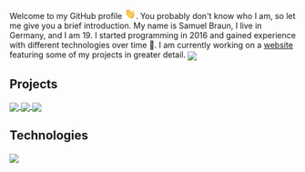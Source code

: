 Welcome to my GitHub profile <img src="https://raw.githubusercontent.com/MindLabor/MindLabor/master/wave.gif" width="20px">. You probably don't know who I am, so let me give you a brief introduction. My name is Samuel Braun, I live in Germany, and I am 19. I started programming in 2016 and gained experience with different technologies over time 🧰. I am currently working on a <a href="https://mindlabor.dev">website</a> featuring some of my projects in greater detail. 
<img align="center" src="https://github-readme-stats.vercel.app/api?username=MindLabor&hide=contribs,prs&count_private=true&show_icons=true" />

## Projects
<a href="https://github.com/MindLabor/Blog">
  <img align="center" style="flex: 1;" src="https://github-readme-stats.vercel.app/api/pin/?username=MindLabor&repo=Blog" />
</a>

<a href="https://github.com/MindLabor/Skadi">
  <img align="center" style="flex: 1;" src="https://github-readme-stats.vercel.app/api/pin/?username=MindLabor&repo=Skadi" />
</a>

<a href="https://github.com/MindLabor/Frac">
  <img align="center" style="flex: 1;" src="https://github-readme-stats.vercel.app/api/pin/?username=MindLabor&repo=Frac" />
</a>


## Technologies
<img align="center" src="https://github-readme-stats.vercel.app/api/top-langs/?username=MindLabor&hide=TSQL&layout=compact" />



